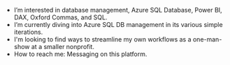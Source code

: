 - I’m interested in database management, Azure SQL Database, Power BI, DAX, Oxford Commas, and SQL.
- I’m currently diving into Azure SQL DB management in its various simple iterations.
- I'm looking to find ways to streamline my own workflows as a one-man-show at a smaller nonprofit.
- How to reach me: Messaging on this platform.

<!---
KM1604/KM1604 is a ✨ special ✨ repository because its `README.md` (this file) appears on your GitHub profile.
You can click the Preview link to take a look at your changes.
--->
